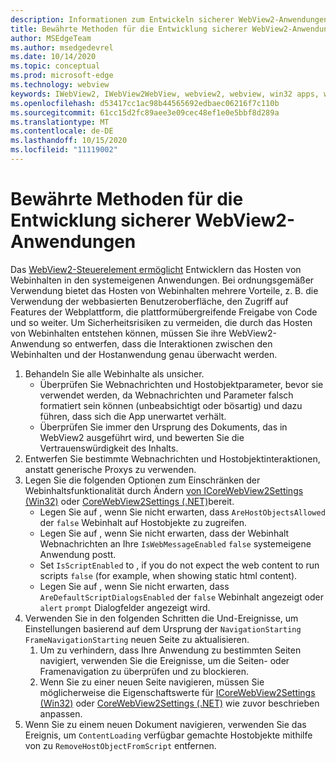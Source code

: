 ```yaml
---
description: Informationen zum Entwickeln sicherer WebView2-Anwendungen
title: Bewährte Methoden für die Entwicklung sicherer WebView2-Anwendungen
author: MSEdgeTeam
ms.author: msedgedevrel
ms.date: 10/14/2020
ms.topic: conceptual
ms.prod: microsoft-edge
ms.technology: webview
keywords: IWebView2, IWebView2WebView, webview2, webview, win32 apps, win32, edge, ICoreWebView2, ICoreWebView2Host, browser control, edge html, security
ms.openlocfilehash: d53417cc1ac98b44565692edbaec06216f7c110b
ms.sourcegitcommit: 61cc15d2fc89aee3e09cec48ef1e0e5bbf8d289a
ms.translationtype: MT
ms.contentlocale: de-DE
ms.lasthandoff: 10/15/2020
ms.locfileid: "11119002"
---
```

# Bewährte Methoden für die Entwicklung sicherer WebView2-Anwendungen  

Das [WebView2-Steuerelement ermöglicht][Webview2Main] Entwicklern das Hosten von Webinhalten in den systemeigenen Anwendungen. Bei ordnungsgemäßer Verwendung bietet das Hosten von Webinhalten mehrere Vorteile, z. B. die Verwendung der webbasierten Benutzeroberfläche, den Zugriff auf Features der Webplattform, die plattformübergreifende Freigabe von Code und so weiter.  Um Sicherheitsrisiken zu vermeiden, die durch das Hosten von Webinhalten entstehen können, müssen Sie ihre WebView2-Anwendung so entwerfen, dass die Interaktionen zwischen den Webinhalten und der Hostanwendung genau überwacht werden.  

1.  Behandeln Sie alle Webinhalte als unsicher.  
    *   Überprüfen Sie Webnachrichten und Hostobjektparameter, bevor sie verwendet werden, da Webnachrichten und Parameter falsch formatiert sein können (unbeabsichtigt oder bösartig\) und dazu führen, dass sich die App unerwartet verhält.
    *   Überprüfen Sie immer den Ursprung des Dokuments, das in WebView2 ausgeführt wird, und bewerten Sie die Vertrauenswürdigkeit des Inhalts.  
1.  Entwerfen Sie bestimmte Webnachrichten und Hostobjektinteraktionen, anstatt generische Proxys zu verwenden.  
1.  Legen Sie die folgenden Optionen zum Einschränken der Webinhaltsfunktionalität durch Ändern [von ICoreWebView2Settings (Win32)][Webview2ReferenceWin32Icorewebview2settings] oder [CoreWebView2Settings (.NET)][Webview2ReferenceDotnetMicrosoftWebWebview2CoreCorewebview2settings]bereit.  
    *   Legen Sie auf , wenn Sie nicht erwarten, dass `AreHostObjectsAllowed` der `false` Webinhalt auf Hostobjekte zu zugreifen.  
    *   Legen Sie auf , wenn Sie nicht erwarten, dass der Webinhalt Webnachrichten an Ihre `IsWebMessageEnabled` `false` systemeigene Anwendung postt.  
    *   Set `IsScriptEnabled` to , if you do not expect the web content to run scripts `false` \(for example, when showing static html content\).  
    *   Legen Sie auf , wenn Sie nicht erwarten, dass `AreDefaultScriptDialogsEnabled` der `false` Webinhalt angezeigt oder `alert` `prompt` Dialogfelder angezeigt wird.  
1.  Verwenden Sie in den folgenden Schritten die Und-Ereignisse, um Einstellungen basierend auf dem Ursprung der `NavigationStarting` `FrameNavigationStarting` neuen Seite zu aktualisieren.  
    1.  Um zu verhindern, dass Ihre Anwendung zu bestimmten Seiten navigiert, verwenden Sie die Ereignisse, um die Seiten- oder Framenavigation zu überprüfen und zu blockieren.  
    1.  Wenn Sie zu einer neuen Seite navigieren, müssen Sie möglicherweise die Eigenschaftswerte für [ICoreWebView2Settings (Win32)][Webview2ReferenceWin32Icorewebview2settings] oder [CoreWebView2Settings (.NET)][Webview2ReferenceDotnetMicrosoftWebWebview2CoreCorewebview2settings] wie zuvor beschrieben anpassen.  
1.  Wenn Sie zu einem neuen Dokument navigieren, verwenden Sie das Ereignis, um `ContentLoading` verfügbar gemachte Hostobjekte mithilfe von zu `RemoveHostObjectFromScript` entfernen.  

<!--## Security

Always check the Source property of the WebView before using `ExecuteScript`, `PostWebMessageAsJson`, `PostWebMessageAsString`, or any other method to send information into the WebView. The WebView may have navigated to another page via the end user interacting with the page or script in the page causing navigation. Similarly, be very careful with `AddScriptToExecuteOnDocumentCreated`. All future `navigations` run the same script and if it provides access to information intended only for a certain origin, any HTML document may have access.

When examining the result of an `ExecuteScript` method call, a `WebMessageReceived` event, always check the Source of the sender, or any other mechanism of receiving information from an HTML document in a WebView validate the URI of the HTML document is what you expect.

When constructing a message to send into a WebView, prefer using `PostWebMessageAsJson` and construct the JSON string parameter using a JSON library. This avoids any potential accidents of encoding information into a JSON string or script and ensure no attacker controlled input can modify the rest of the JSON message or run arbitrary script. -->  

<!-- links -->  

[Webview2Main]: ../index.md "Einführung in Microsoft Edge WebView2 (Preview) | Microsoft Docs"  

[Webview2ReferenceWin32Icorewebview2settings]: /microsoft-edge/webview2/reference/win32/icorewebview2settings "Schnittstelle ICoreWebView2Settings | Microsoft Docs"  

[Webview2ReferenceDotnetMicrosoftWebWebview2CoreCorewebview2settings]: /dotnet/api/microsoft.web.webview2.core.corewebview2settings "CoreWebView2Settings Class (Microsoft.Web.WebView2.Core) | Microsoft Docs"  
